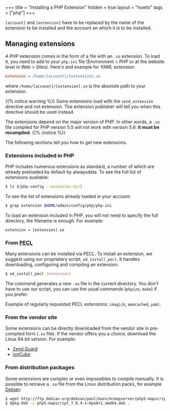 +++
title = "Installing a PHP Extension"
hidden = true
layout = "howto"
tags = ["php"]
+++

`[account]` and `[extension]` have to be replaced by the name of the extension to be installed and the account on which it is to be installed.

## Managing extensions

A PHP extension comes in the form of a file with an `.so` extension. To load it, you need to add to your `php.ini` file (Environment > PHP or at the website level in Web > Sites). Here's and example for *YAML* extension:

```ini
extension = /home/[account]/[extension].so
```

where `/home/[account]/[extension].so` is the absolute path to your extension.

{{% notice warning %}}
Some extensions load with the `zend_extension` directive and not extension. The extension publisher will tell you when this directive should be used instead.

The extensions depend on the major version of PHP. In other words, a `.so` file compiled for PHP version 5.5 will not work with version 5.6: **it must be recompiled**.
{{% /notice %}}

The following sections tell you how to get new extensions.

### Extensions included in PHP

PHP includes numerous extensions as standard, a number of which are already preloaded by default by alwaysdata. To see the full list of extensions available:

```sh
$ ls $(php-config --extension-dir)
```

To see the list of extensions already loaded in your account:

```sh
$ grep extension $HOME/admin/config/php/php.ini
```

To load an extension included in PHP, you will not need to specify the
full directory, the filename is enough. For example:

```
extension = [extension].so
```

### From [PECL](https://pecl.php.net/)

Many extensions can be installed via PECL. To install an extension, we suggest using our proprietary script, `ad_install_pecl`. It handles downloading, configuring and compiling an extension:

```sh
$ ad_install_pecl [extension]
```

The command generates a new `.so` file in the current directory. You don't have to use our script, you can use the usual commands (`phpize`, `make`) if you prefer.

Example of regularly requested PECL extensions: `imagick`, `memcached`, `yaml`.

### From the vendor site

Some extensions can be directly downloaded from the vendor site in pre-compiled form (`.so` file). If the vendor offers you a choice, download the Linux 64 bit version. For example:

- [Zend Guard](http://www.zend.com/en/products/guard/downloads#Linux)
- [ionCube](https://www.ioncube.com/loaders.php)

### From distribution packages

Some extensions are complex or even impossibles to compile manually. It is possible to retrieve a `.so` file from the Linux distribution packs, for example [Debian](https://www.debian.org/distrib/packages):

```sh
$ wget http://ftp.debian.org/debian/pool/main/m/mapserver/php5-mapscript_7.0.4-1~bpo8+1_amd64.deb
$ dpkg-deb -x php5-mapscript_7.0.4-1~bpo8+1_amd64.deb .
```
